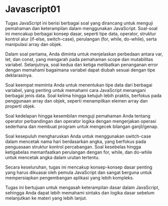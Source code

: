 # Javascript01
Tugas JavaScript ini berisi berbagai soal yang dirancang untuk menguji pemahaman dan keterampilan dalam menggunakan JavaScript. Soal-soal ini mencakup berbagai konsep dasar, seperti tipe data, operator, struktur kontrol alur (if-else, switch-case), perulangan (for, while, do-while), serta manipulasi array dan objek.

Dalam soal pertama, Anda diminta untuk menjelaskan perbedaan antara var, let, dan const, yang mengarah pada pemahaman scope dan mutabilitas variabel. Selanjutnya, soal kedua dan ketiga melibatkan penanganan error dengan memahami bagaimana variabel dapat diubah sesuai dengan tipe deklarasinya.

Soal keempat meminta Anda untuk menentukan tipe data dari berbagai variabel, yang penting untuk memahami cara JavaScript menangani berbagai jenis data. Soal kelima hingga ketujuh lebih praktis, berfokus pada penggunaan array dan objek, seperti menampilkan elemen array dan properti objek.

Soal kedelapan hingga kesembilan menguji pemahaman Anda tentang operator perbandingan dan operator logika dengan mengerjakan operasi sederhana dan membuat program untuk mengecek bilangan ganjil/genap.

Soal kesepuluh mengharuskan Anda untuk menggunakan switch-case dalam mencetak nama hari berdasarkan angka, yang berfokus pada penguasaan struktur kontrol percabangan. Soal kesebelas hingga ketigabelas memanfaatkan perulangan dengan for, while, dan do-while untuk mencetak angka dalam urutan tertentu.

Secara keseluruhan, tugas ini mencakup konsep-konsep dasar penting yang harus dikuasai oleh pemula JavaScript dan sangat berguna untuk mempersiapkan pengembangan aplikasi yang lebih kompleks.

Tugas ini bertujuan untuk mengasah keterampilan dasar dalam JavaScript, sehingga Anda dapat lebih memahami sintaks dan logika dasar sebelum melanjutkan ke materi yang lebih lanjut.
